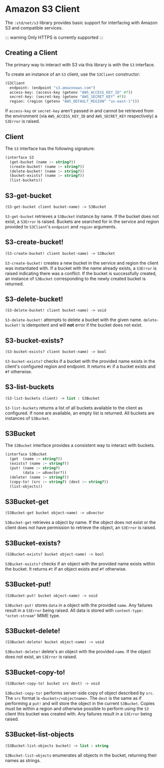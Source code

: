 # Amazon S3 Client

The `:std/net/s3` library provides basic support for interfacing with Amazon S3 and
compatible services.

::: warning
Only HTTPS is currently supported
:::

## Creating a Client

The primary way to interact with S3 via this library is with the `S3` interface.

To create an instance of an `S3` client, use the `S3Client` constructor:

```scheme
(S3Client
  endpoint: (endpoint "s3.amazonaws.com")
  access-key: (access-key (getenv "AWS_ACCESS_KEY_ID" #f))
  secret-key: (secret-key (getenv "AWS_SECRET_KEY" #f))
  region: (region (getenv "AWS_DEFAULT_REGION" "us-east-1")))
```

If `access-key` or `secret-key` aren't passed in and cannot be retrieved from the
environment (via `AWS_ACCESS_KEY_ID` and `AWS_SECRET_KEY` respectively) a `S3Error` is
raised.

## Client

The `S3` interface has the following signature:
```scheme
(interface S3
  (get-bucket (name :~ string?))
  (create-bucket! (name :~ string?))
  (delete-bucket! (name :~ string?))
  (bucket-exists? (name :~ string?))
  (list-buckets))
```

## S3-get-bucket

```scheme
(S3-get-bucket client bucket-name) -> S3Bucket
```

`S3-get-bucket` retrieves a `S3Bucket` instance by name. If the bucket does not exist, a
`S3Error` is raised. Buckets are searched for in the service and region provided to
`S3Client`'s `endpoint` and `region` arguments.

## S3-create-bucket!

```scheme
(S3-create-bucket! client bucket-name) -> S3Bucket
```

`S3-create-bucket!` creates a new bucket in the service and region the client was
instantiated with. If a bucket with the name already exists, a `S3Error` is raised
indicating there was a conflict. If the bucket is successfully created, an instance of
`S3Bucket` corresponding to the newly created bucket is returned.

## S3-delete-bucket!

```scheme
(S3-delete-bucket! client bucket-name) -> void
```

`S3-delete-bucket!` attempts to delete a bucket with the given name. `delete-bucket!` is
idempotent and will **not** error if the bucket does not exist.

## S3-bucket-exists?

```scheme
(S3-bucket-exists? client bucket-name) -> bool
```

`S3-bucket-exists?` checks if a bucket with the provided name exists in the client's
configured region and endpoint. It returns `#t` if a bucket exists and `#f` otherwise.

## S3-list-buckets

```scheme
(S3-list-buckets client) -> list : S3Bucket
```

`S3-list-buckets` returns a list of all buckets available to the client as configured. If
none are available, an empty list is returned. All buckets are instances of `S3Bucket`.

## S3Bucket

The `S3Bucket` interface provides a consistent way to interact with buckets.

```scheme
(interface S3Bucket
  (get  (name :~ string?))
  (exists? (name :~ string?))
  (put! (name :~ string?)
        (data :~ u8vector?))
  (delete! (name :~ string?))
  (copy-to! (src :~ string?) (dest :~ string?))
  (list-objects))
```
## S3Bucket-get

```scheme
(S3Bucket-get bucket object-name) -> u8vector
```

`S3Bucket-get` retrieves a object by name. If the object does not exist or the client
does not have permission to retrieve the object, an `S3Error` is raised.

## S3Bucket-exists?

```scheme
(S3Bucket-exists? bucket object-name) -> bool
```

`S3Bucket-exists?` checks if an object with the provided name exists within the
bucket. It returns `#t` if an object exists and `#f` otherwise.

## S3Bucket-put!

```scheme
(S3Bucket-put! bucket object-name) -> void
```

`S3Bucket-put!` stores `data` in a object with the provided `name`. Any failures result
in a `S3Error` being raised. All data is stored with `content-type: "octet-stream"` MIME
type.

## S3Bucket-delete!

```scheme
(S3Bucket-delete! bucket object-name) -> void
```

`S3Bucket-delete!` delete's an object with the provided `name`. If the object does not
exist, an `S3Error` is raised.

## S3Bucket-copy-to!

```scheme
(S3Bucket-copy-to! bucket src dest) -> void
```

`S3Bucket-copy-to!` performs server-side copy of object described by `src`. The `src`
format is `<bucket>/<objectname>`. The `dest` is the same as if performing a `put!` and
will store the object in the current `S3Bucket`. Copies must be within a region and
otherwise possible to perform using the `S3` client this bucket was created with.
Any failures result in a `S3Error` being raised.

## S3Bucket-list-objects

```scheme
(S3Bucket-list-objects bucket) -> list : string
```

`S3Bucket-list-objects` enumerates all objects in the bucket, returning their names as
strings.
